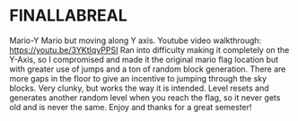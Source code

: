 # FINALLABREAL
Mario-Y
Mario but moving along Y axis. 
Youtube video walkthrough:
https://youtu.be/3YKtIqyPPSI
Ran into difficulty making it completely on the Y-Axis, so I compromised and made it the original mario flag location but with greater use of jumps and a ton of random block generation. There are more gaps in the floor to give an incentive to jumping through the sky blocks. Very clunky, but works the way it is intended. Level resets and generates another random level when you reach the flag, so it never gets old and is never the same. Enjoy and thanks for a great semester!

